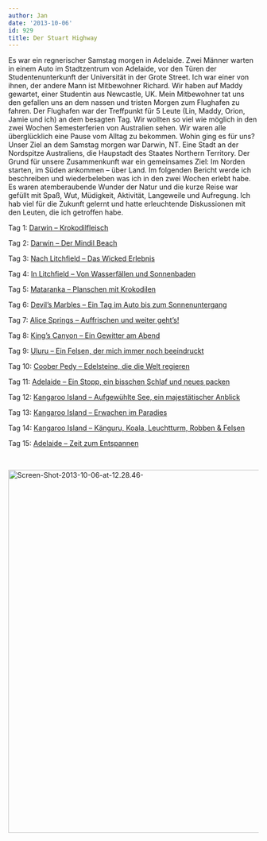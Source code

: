 ```yaml
---
author: Jan
date: '2013-10-06'
id: 929
title: Der Stuart Highway
---
```


Es war ein regnerischer Samstag morgen in Adelaide. Zwei Männer warten in einem Auto im Stadtzentrum von Adelaide, vor den Türen der Studentenunterkunft der Universität in der Grote Street. Ich war einer von ihnen, der andere Mann ist Mitbewohner Richard. Wir haben auf Maddy gewartet, einer Studentin aus Newcastle, UK. Mein Mitbewohner tat uns den gefallen uns an dem nassen und tristen Morgen zum Flughafen zu fahren. Der Flughafen war der Treffpunkt für 5 Leute (Lin, Maddy, Orion, Jamie und ich) an dem besagten Tag. Wir wollten so viel wie möglich in den zwei Wochen Semesterferien von Australien sehen. Wir waren alle überglücklich eine Pause vom Alltag zu bekommen. Wohin ging es für uns? Unser Ziel an dem Samstag morgen war Darwin, NT. Eine Stadt an der Nordspitze Australiens, die Haupstadt des Staates Northern Territory. Der Grund für unsere Zusammenkunft war ein gemeinsames Ziel: Im Norden starten, im Süden ankommen &#8211; über Land. Im folgenden Bericht werde ich beschreiben und wiederbeleben was ich in den zwei Wochen erlebt habe. Es waren atemberaubende Wunder der Natur und die kurze Reise war gefüllt mit Spaß, Wut, Müdigkeit, Aktivität, Langeweile und Aufregung. Ich hab viel für die Zukunft gelernt und hatte erleuchtende Diskussionen mit den Leuten, die ich getroffen habe.

Tag 1: [Darwin &#8211; Krokodilfleisch](https://jan-steinke.de/wordpress/de/darwin-krokodilfleisch/ "Darwin - Krokodilfleisch")

Tag 2: [Darwin &#8211; Der Mindil Beach](https://jan-steinke.de/wordpress/de/darwin-der-mindil-beach/)

Tag 3: [Nach Litchfield &#8211; Das Wicked Erlebnis](https://jan-steinke.de/nach-litchfield-das-wicked-erlebnis/)

Tag 4: [In Litchfield &#8211; Von Wasserfällen und Sonnenbaden](https://jan-steinke.de/wordpress/de/in-litchfield/)

Tag 5: [Mataranka &#8211; Planschen mit Krokodilen](https://jan-steinke.de/wordpress/de/mataranka-planschen-mit-krokodilen/)

Tag 6: [Devil&#8217;s Marbles &#8211; Ein Tag im Auto bis zum Sonnenuntergang](https://jan-steinke.de/wordpress/de/devils-marbles-ein-tag-im-auto-bis-zum-sonnenuntergang/)

Tag 7: [Alice Springs &#8211; Auffrischen und weiter geht&#8217;s!](https://jan-steinke.de/wordpress/de/alice-springs-auffrischen-und-weiter-gehts/)

Tag 8: [King&#8217;s Canyon &#8211; Ein Gewitter am Abend](https://jan-steinke.de/wordpress/de/kings-canyon-ein-gewitter-am-abend/)

Tag 9: [Uluru &#8211; Ein Felsen, der mich immer noch beeindruckt](https://jan-steinke.de/wordpress/de/uluru-ein-felsen-der-mich-immer-noch-beeindruckt/)

Tag 10: [Coober Pedy &#8211; Edelsteine, die die Welt regieren](https://jan-steinke.de/wordpress/de/oober-pedy-edelsteine-die-die-welt-regieren/)

Tag 11: [Adelaide &#8211; Ein Stopp, ein bisschen Schlaf und neues packen](https://jan-steinke.de/wordpress/de/adelaide-ein-stopp-ein-bisschen-schlaf-und-neues-packen/)

Tag 12: [Kangaroo Island &#8211; Aufgewühlte See, ein majestätischer Anblick](https://jan-steinke.de/wordpress/de/kangaroo-island-aufgewuhlte-see-ein-majestatischer-anblick/)

Tag 13: [Kangaroo Island &#8211; Erwachen im Paradies](https://jan-steinke.de/wordpress/de/kangaroo-island-erwachen-im-paradies/)

Tag 14: [Kangaroo Island &#8211; Känguru, Koala, Leuchtturm, Robben & Felsen](https://jan-steinke.de/wordpress/de/kangaroo-island-kanguru-koala-leuchtturm-robben-felsen/)

Tag 15: [Adelaide &#8211; Zeit zum Entspannen](https://jan-steinke.de/wordpress/de/adelaide-zeit-zum-entspannen/)

&nbsp;

<img class="alignright wp-image-1374 size-full" src="https://jan-steinke.de/wordpress/wp-content/uploads/2016/02/Screen-Shot-2013-10-06-at-12.28.46-.png" alt="Screen-Shot-2013-10-06-at-12.28.46-" width="984" height="731" srcset="https://jan-steinke.de/wordpress/wp-content/uploads/2016/02/Screen-Shot-2013-10-06-at-12.28.46-.png 984w, https://jan-steinke.de/wordpress/wp-content/uploads/2016/02/Screen-Shot-2013-10-06-at-12.28.46--300x223.png 300w, https://jan-steinke.de/wordpress/wp-content/uploads/2016/02/Screen-Shot-2013-10-06-at-12.28.46--768x571.png 768w" sizes="(max-width: 709px) 85vw, (max-width: 909px) 67vw, (max-width: 1362px) 62vw, 840px" />
